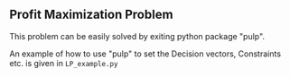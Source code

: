 ## Profit Maximization Problem

This problem can be easily solved by exiting python package "pulp".

An example of how to use "pulp" to set the Decision vectors, Constraints etc. is given in `LP_example.py`

